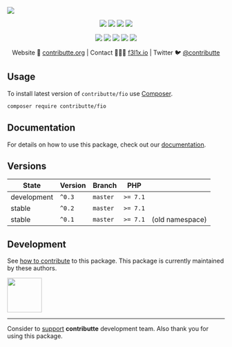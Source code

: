 ![](https://heatbadger.now.sh/github/readme/contributte/fio/)

<p align=center>
  <a href="https://github.com/contributte/fio/actions"><img src="https://badgen.net/github/checks/contributte/fio/master?cache=300"></a>
  <a href="https://coveralls.io/r/contributte/fio"><img src="https://badgen.net/coveralls/c/github/contributte/fio?cache=300"></a>
  <a href="https://packagist.org/packages/contributte/fio"><img src="https://badgen.net/packagist/dm/contributte/fio"></a>
  <a href="https://packagist.org/packages/contributte/fio"><img src="https://badgen.net/packagist/v/contributte/fio"></a>
</p>
<p align=center>
  <a href="https://packagist.org/packages/contributte/fio"><img src="https://badgen.net/packagist/php/contributte/fio"></a>
  <a href="https://github.com/contributte/fio"><img src="https://badgen.net/github/license/contributte/fio"></a>
  <a href="https://bit.ly/ctteg"><img src="https://badgen.net/badge/support/gitter/cyan"></a>
  <a href="https://bit.ly/cttfo"><img src="https://badgen.net/badge/support/forum/yellow"></a>
  <a href="https://contributte.org/partners.html"><img src="https://badgen.net/badge/sponsor/donations/F96854"></a>
</p>

<p align=center>
Website 🚀 <a href="https://contributte.org">contributte.org</a> | Contact 👨🏻‍💻 <a href="https://f3l1x.io">f3l1x.io</a> | Twitter 🐦 <a href="https://twitter.com/contributte">@contributte</a>
</p>

## Usage

To install latest version of `contributte/fio` use [Composer](https://getcomposer.org).

```bash
composer require contributte/fio
```

## Documentation

For details on how to use this package, check out our [documentation](.docs).

## Versions

| State       | Version | Branch   | PHP      |                 |
|-------------|---------|----------|----------|-----------------|
| development | `^0.3`  | `master` | `>= 7.1` |                 |
| stable      | `^0.2`  | `master` | `>= 7.1` |                 |
| stable      | `^0.1`  | `master` | `>= 7.1` |(old namespace)  |


## Development

See [how to contribute](https://contributte.org) to this package. This package is currently maintained by these authors.

<a href="https://github.com/f3l1x">
    <img width="80" height="80" src="https://avatars2.githubusercontent.com/u/538058?v=3&s=80">
</a>

-----

Consider to [support](https://contributte.org/partners.html) **contributte** development team.
Also thank you for using this package.
